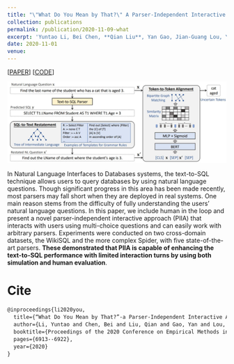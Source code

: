 ```yaml
---
title: "\"What Do You Mean by That?\" A Parser-Independent Interactive Approach for Enhancing Text-to-SQL"
collection: publications
permalink: /publication/2020-11-09-what
excerpt: 'Yuntao Li, Bei Chen, **Qian Liu**, Yan Gao, Jian-Guang Lou, Yan Zhang, Dongmei Zhang<br>In *Proceedings of the 2020 Conference on Empirical Methods in Natural Language Processing (**EMNLP-2020**)'
date: 2020-11-01
venue:
---
```


\[[PAPER](https://www.aclweb.org/anthology/2020.emnlp-main.561.pdf)\] \[[CODE](https://github.com/microsoft/ContextualSP/tree/master/interactive_text_to_sql)\]


![Demo](/images/what-demo.jpg)

In Natural Language Interfaces to Databases systems, the text-to-SQL technique allows users to query databases by using natural language questions. Though significant progress in this area has been made recently, most parsers may fall short when they are deployed in real systems. One main reason stems from the difficulty of fully understanding the users’ natural language questions. In this paper, we include human in the loop and present a novel parser-independent interactive approach (PIIA) that interacts with users using multi-choice questions and can easily work with arbitrary parsers. Experiments were conducted on two cross-domain datasets, the WikiSQL and the more complex Spider, with five state-of-the-art parsers. **These demonstrated that PIIA is capable of enhancing the text-to-SQL performance with limited interaction turns by using both simulation and human evaluation**.

Cite
===

```latex
@inproceedings{li2020you,
  title={“What Do You Mean by That?”-a Parser-Independent Interactive Approach for Enhancing Text-to-SQL},
  author={Li, Yuntao and Chen, Bei and Liu, Qian and Gao, Yan and Lou, Jian-Guang and Zhang, Yan and Zhang, Dongmei},
  booktitle={Proceedings of the 2020 Conference on Empirical Methods in Natural Language Processing (EMNLP)},
  pages={6913--6922},
  year={2020}
}
```